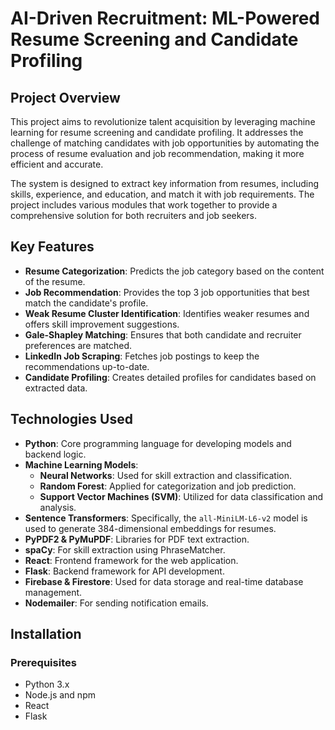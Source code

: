 # AI-Driven Recruitment: ML-Powered Resume Screening and Candidate Profiling

## Project Overview

This project aims to revolutionize talent acquisition by leveraging machine learning for resume screening and candidate profiling. It addresses the challenge of matching candidates with job opportunities by automating the process of resume evaluation and job recommendation, making it more efficient and accurate.

The system is designed to extract key information from resumes, including skills, experience, and education, and match it with job requirements. The project includes various modules that work together to provide a comprehensive solution for both recruiters and job seekers.

## Key Features

- **Resume Categorization**: Predicts the job category based on the content of the resume.
- **Job Recommendation**: Provides the top 3 job opportunities that best match the candidate's profile.
- **Weak Resume Cluster Identification**: Identifies weaker resumes and offers skill improvement suggestions.
- **Gale-Shapley Matching**: Ensures that both candidate and recruiter preferences are matched.
- **LinkedIn Job Scraping**: Fetches job postings to keep the recommendations up-to-date.
- **Candidate Profiling**: Creates detailed profiles for candidates based on extracted data.

## Technologies Used

- **Python**: Core programming language for developing models and backend logic.
- **Machine Learning Models**: 
  - **Neural Networks**: Used for skill extraction and classification.
  - **Random Forest**: Applied for categorization and job prediction.
  - **Support Vector Machines (SVM)**: Utilized for data classification and analysis.
- **Sentence Transformers**: Specifically, the `all-MiniLM-L6-v2` model is used to generate 384-dimensional embeddings for resumes.
- **PyPDF2 & PyMuPDF**: Libraries for PDF text extraction.
- **spaCy**: For skill extraction using PhraseMatcher.
- **React**: Frontend framework for the web application.
- **Flask**: Backend framework for API development.
- **Firebase & Firestore**: Used for data storage and real-time database management.
- **Nodemailer**: For sending notification emails.

## Installation

### Prerequisites

- Python 3.x
- Node.js and npm
- React
- Flask


